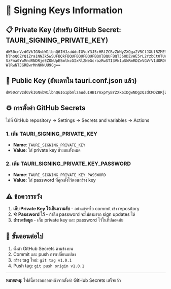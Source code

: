 # 🔐 Signing Keys Information

## 📋 Private Key (สำหรับ GitHub Secret: TAURI_SIGNING_PRIVATE_KEY)

```
dW50cnVzdGVkIGNvbW1lbnQ6IHJzaWduIGVuY3J5cHRlZCBzZWNyZXQga2V5ClJXUlRZMEl5UHRlMzJpQ3FIQVNzdjlhRGFDclJYK1FxRC80
blhoQ0ZYQ1Zra1NNZk5wSUFBQkFBQUFBQUFBQUFBQUlBQUFBQTJ6ODZvWE5rL2YzbCt0TUc0NzRYQkpRVDRLOWRBTCtIZ0ZNWGpwL05mQkhu
SzFma0YwMndRNDRjeEZONUpESmlkcGIxRlZNeGcrazRwSTI3Vk1uSkRmRDZvVGVrV1dORDV1bUU3RDFtUGZHWUgvOGg5RDFkeU4xb3hyVE1i
WlRwNTJGREwrMnNKNUU9Cg==
```

## 🔑 Public Key (อัพเดทใน tauri.conf.json แล้ว)

```
dW50cnVzdGVkIGNvbW1lbnQ6IG1pbmlzaWduIHB1YmxpYyBrZXk6IDgwNDgzQzdCMDZBRjZCNTEKUldSUmE2OEdlenhJZ0RnNlFydmFUdnoyclVIMXIwd0doWDFNVnZyV2Q0L3cwVHV6ZTAvNVZMcHMK
```

## ⚙️ การตั้งค่า GitHub Secrets

ไปที่ GitHub repository → Settings → Secrets and variables → Actions

### 1. เพิ่ม TAURI_SIGNING_PRIVATE_KEY
- **Name**: `TAURI_SIGNING_PRIVATE_KEY`
- **Value**: ใส่ private key ข้างบนทั้งหมด

### 2. เพิ่ม TAURI_SIGNING_PRIVATE_KEY_PASSWORD
- **Name**: `TAURI_SIGNING_PRIVATE_KEY_PASSWORD`
- **Value**: ใส่ password ที่คุณตั้งไว้ตอนสร้าง key

## ⚠️ ข้อควรระวัง

1. **เก็บ Private Key ไว้เป็นความลับ** - อย่าแชร์หรือ commit เข้า repository
2. **จำ Password ไว้** - ถ้าลืม password จะไม่สามารถ sign updates ได้
3. **สำรองข้อมูล** - เก็บ private key และ password ไว้ในที่ปลอดภัย

## 🔄 ขั้นตอนต่อไป

1. ตั้งค่า GitHub Secrets ตามข้างบน
2. Commit และ push การเปลี่ยนแปลง
3. สร้าง tag ใหม่: `git tag v1.0.1`
4. Push tag: `git push origin v1.0.1`

---

**หมายเหตุ**: ไฟล์นี้ควรลบออกหลังจากตั้งค่า GitHub Secrets เสร็จแล้ว 